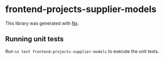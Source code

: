 # frontend-projects-supplier-models

This library was generated with [Nx](https://nx.dev).

## Running unit tests

Run `nx test frontend-projects-supplier-models` to execute the unit tests.

